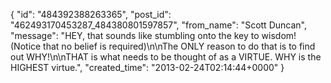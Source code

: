 {
   "id": "484392388263365",
   "post_id": "462493170453287_484380801597857",
   "from_name": "Scott Duncan",
   "message": "HEY, that sounds like stumbling onto the key to wisdom! (Notice that no belief is required)\n\nThe ONLY reason to do that is to find out WHY!\n\nTHAT is what needs to be thought of as a VIRTUE. WHY is the HIGHEST virtue.",
   "created_time": "2013-02-24T02:14:44+0000"
 }
